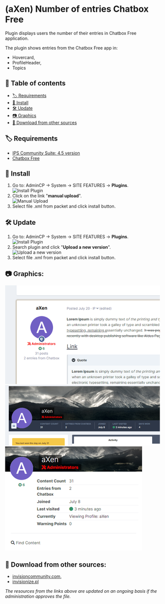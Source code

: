 # (aXen) Number of entries Chatbox Free
Plugin displays users the number of their entries in Chatbox Free application.

The plugin shows entries from the Chatbox Free app in:
- Hovercard,
- ProfileHeader,
- Topics

## 📖 Table of contents
- [🏷️ Requirements](#user-content-️-requirements)
- [🧰 Install](#user-content--install)
- [🛠️ Update](#user-content-️-update)
- [📷 Graphics](#user-content-graphics)
- [🔌 Download from other sources](#user-content-download-from-other-sources)

## 🏷️ Requirements
- [IPS Community Suite: 4.5 version](https://invisioncommunity.com/)
- [Chatbox Free](https://invisioncommunity.com/files/file/7465-chatbox-free/)

## 🧰 Install
1. Go to: AdminCP -> System -> SITE FEATURES -> **Plugins**.  
  ![Install Plugin](https://axendev.net/github/plugins/admincp_select.png)
2. Click on the link "**manual upload**".  
  ![Manual Upload](https://axendev.net/github/plugins/manual_upload.png)
3. Select file .xml from packet and click install button.

## 🛠️ Update
1. Go to: AdminCP -> System -> SITE FEATURES -> **Plugins**.  
  ![Install Plugin](https://axendev.net/github/plugins/admincp_select.png)
2. Search plugin and click "**Upload a new version**".  
  ![Upload a new version](https://axendev.net/github/plugins/new_version_upload.png)
3. Select file .xml from packet and click install button.

## 📷 Graphics:
![1](https://github.com/aXenDeveloper/ips-number-of-entries-chatbox/blob/main/1.png?raw=true)
![2](https://github.com/aXenDeveloper/ips-number-of-entries-chatbox/blob/main/2.png?raw=true)
![3](https://github.com/aXenDeveloper/ips-number-of-entries-chatbox/blob/main/3.png?raw=true)

## 🔌 Download from other sources:
- [invisioncommunity.com](https://invisioncommunity.com/files/file/8761-axen-number-of-entries-chatbox-free/),
- [invisionize.pl](https://forum.invisionize.pl/files/file/767-axen-number-of-entries-chatbox-free/)

*The resources from the links above are updated on an ongoing basis if the administration approves the file.*
